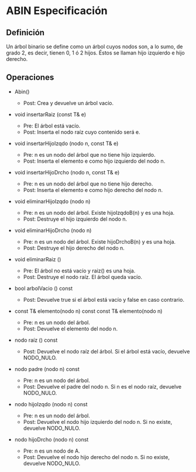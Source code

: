 # ABIN Especificación

## Definición

Un árbol binario se define como un árbol cuyos nodos son, a lo sumo, de grado 2, es
decir, tienen 0, 1 ó 2 hijos. Éstos se llaman hijo izquierdo e hijo derecho.

## Operaciones

- Abin()

  - Post: Crea y devuelve un árbol vacío.
- void insertarRaiz (const T& e)

  - Pre: El árbol está vacío.
  - Post: Inserta el nodo raíz cuyo contenido será e.
- void insertarHijoIzqdo (nodo n, const T& e)

  - Pre: n es un nodo del árbol que no tiene hijo izquierdo.
  - Post: Inserta el elemento e como hijo izquierdo del nodo n.
- void insertarHijoDrcho (nodo n, const T& e)

  - Pre: n es un nodo del árbol que no tiene hijo derecho.
  - Post: Inserta el elemento e como hijo derecho del nodo n.
- void eliminarHijoIzqdo (nodo n)

  - Pre: n es un nodo del árbol.
Existe hijoIzqdoB(n) y es una hoja.
  - Post: Destruye el hijo izquierdo del nodo n.
- void eliminarHijoDrcho (nodo n)

  - Pre: n es un nodo del árbol.
Existe hijoDrchoB(n) y es una hoja.
  - Post: Destruye el hijo derecho del nodo n.
- void eliminarRaiz ()
  - Pre: El árbol no está vacío y raiz() es una hoja.
  - Post: Destruye el nodo raíz. El árbol queda vacío.
- bool arbolVacio () const
  - Post: Devuelve true si el árbol está vacío y false en caso contrario.
- const T& elemento(nodo n) const
const T& elemento(nodo n)
  - Pre: n es un nodo del árbol.
  - Post: Devuelve el elemento del nodo n.
- nodo raíz () const
  - Post: Devuelve el nodo raíz del árbol. Si el árbol está vacío, devuelve NODO_NULO.
- nodo padre (nodo n) const
  - Pre: n es un nodo del árbol.
  - Post: Devuelve el padre del nodo n. Si n es el nodo raíz, devuelve NODO_NULO.
- nodo hijoIzqdo (nodo n) const
  - Pre: n es un nodo del árbol.
  - Post: Devuelve el nodo hijo izquierdo del nodo n. Si no existe, devuelve NODO_NULO.
- nodo hijoDrcho (nodo n) const
  - Pre: n es un nodo de A.
  - Post: Devuelve el nodo hijo derecho del nodo n. Si no existe, devuelve NODO_NULO.
